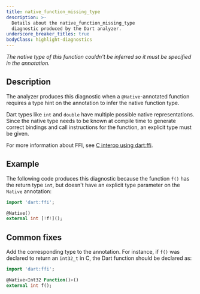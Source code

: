 ```yaml
---
title: native_function_missing_type
description: >-
  Details about the native_function_missing_type
  diagnostic produced by the Dart analyzer.
underscore_breaker_titles: true
bodyClass: highlight-diagnostics
---
```


_The native type of this function couldn't be inferred so it must be specified
in the annotation._

## Description

The analyzer produces this diagnostic when a `@Native`-annotated function
requires a type hint on the annotation to infer the native function type.

Dart types like `int` and `double` have multiple possible native
representations. Since the native type needs to be known at compile time
to generate correct bindings and call instructions for the function, an
explicit type must be given.

For more information about FFI, see [C interop using dart:ffi][ffi].

## Example

The following code produces this diagnostic because the function `f()` has
the return type `int`, but doesn't have an explicit type parameter on the
`Native` annotation:

```dart
import 'dart:ffi';

@Native()
external int [!f!]();
```

## Common fixes

Add the corresponding type to the annotation. For instance, if `f()` was
declared to return an `int32_t` in C, the Dart function should be declared
as:

```dart
import 'dart:ffi';

@Native<Int32 Function()>()
external int f();
```

[ffi]: /interop/c-interop

